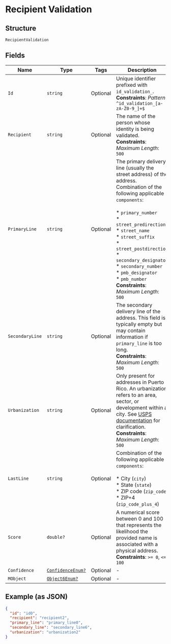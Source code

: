 
# Recipient Validation

## Structure

`RecipientValidation`

## Fields

| Name | Type | Tags | Description |
|  --- | --- | --- | --- |
| `Id` | `string` | Optional | Unique identifier prefixed with `id_validation_`.<br>**Constraints**: *Pattern*: `^id_validation_[a-zA-Z0-9_]+$` |
| `Recipient` | `string` | Optional | The name of the person whose identity is being validated.<br>**Constraints**: *Maximum Length*: `500` |
| `PrimaryLine` | `string` | Optional | The primary delivery line (usually the street address) of the address.<br>Combination of the following applicable `components`:<br><br>* `primary_number`<br>* `street_predirection`<br>* `street_name`<br>* `street_suffix`<br>* `street_postdirection`<br>* `secondary_designator`<br>* `secondary_number`<br>* `pmb_designator`<br>* `pmb_number`<br>**Constraints**: *Maximum Length*: `500` |
| `SecondaryLine` | `string` | Optional | The secondary delivery line of the address. This field is typically empty but may contain information if `primary_line` is too long.<br>**Constraints**: *Maximum Length*: `500` |
| `Urbanization` | `string` | Optional | Only present for addresses in Puerto Rico. An urbanization refers to an area, sector, or development within a city. See <a href="https://pe.usps.com/text/pub28/28api_008.htm#:~:text=I51.,-4%20Urbanizations&text=In%20Puerto%20Rico%2C%20identical%20street,placed%20before%20the%20urbanization%20name." target="_blank">USPS documentation</a> for clarification.<br>**Constraints**: *Maximum Length*: `500` |
| `LastLine` | `string` | Optional | Combination of the following applicable `components`:<br><br>* City (`city`)<br>* State (`state`)<br>* ZIP code (`zip_code`)<br>* ZIP+4 (`zip_code_plus_4`) |
| `Score` | `double?` | Optional | A numerical score between 0 and 100 that represents the likelihood the provided name is associated with a physical address.<br>**Constraints**: `>= 0`, `<= 100` |
| `Confidence` | [`ConfidenceEnum?`](../../doc/models/confidence-enum.md) | Optional | - |
| `MObject` | [`Object6Enum?`](../../doc/models/object-6-enum.md) | Optional | - |

## Example (as JSON)

```json
{
  "id": "id0",
  "recipient": "recipient2",
  "primary_line": "primary_line0",
  "secondary_line": "secondary_line6",
  "urbanization": "urbanization2"
}
```

